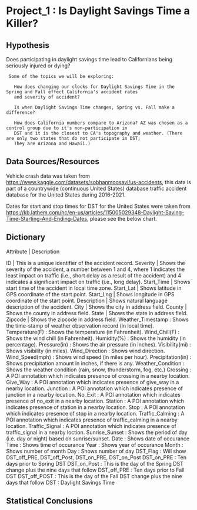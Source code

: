  # Project_1 : Is Daylight Savings Time a Killer?

## Hypothesis
   
   Does participating in daylight savings time lead to Californians being seriously injured or dying?
    
     Some of the topics we will be exploring:  
     
       How does changing our clocks for Daylight Savings Time in the Spring and Fall effect California's accident rates 
       and severity of accident? 
            
       Is when Daylight Savings Time changes, Spring vs. Fall make a difference? 
       
       How does California numbers compare to Arizona? AZ was chosen as a control group due to it's non-participation in
       DST and it is the closest to CA's topography and weather. (There are only two states that do not participate in DST;
       They are Arizona and Hawaii.)
       
## Data Sources/Resources       
   
   Vehicle crash data was taken from https://www.kaggle.com/datasets/sobhanmoosavi/us-accidents,
   this data is part of a countrywide (continuous United States) database traffic accident database 
   for the United States during 2016-2021. 
   
   Dates for start and stop times for DST for the United States were taken from https://kb.lathem.com/hc/en-us/articles/115005029348-Daylight-Saving-Time-Starting-And-Ending-Dates, please see the below chart.
   
   
 ## Dictionary
   
      
Attribute	| Description

ID | This is a unique identifier of the accident record.
Severity | Shows the severity of the accident, a number between 1 and 4, where 1 indicates the least impact on traffic (i.e., short delay as a result of the accident) and 4 indicates a significant impact on traffic (i.e., long delay).
Start_Time | Shows start time of the accident in local time zone.
Start_Lat | Shows latitude in GPS coordinate of the start point.
Start_Lng | Shows longitude in GPS coordinate of the start point.
Description | Shows natural language description of the accident.
City | Shows the city in address field.
County | Shows the county in address field.
State | Shows the state in address field.
Zipcode | Shows the zipcode in address field.
Weather_Timestamp : Shows the time-stamp of weather observation record (in local time).
Temperature(F) : Shows the temperature (in Fahrenheit).
Wind_Chill(F) : Shows the wind chill (in Fahrenheit).
Humidity(%) : Shows the humidity (in percentage).
Pressure(in) : Shows the air pressure (in inches).
Visibility(mi) : Shows visibility (in miles).
Wind_Direction : Shows wind direction.
Wind_Speed(mph) : Shows wind speed (in miles per hour).
Precipitation(in) : Shows precipitation amount in inches, if there is any.
Weather_Condition : Shows the weather condition (rain, snow, thunderstorm, fog, etc.)
Crossing : A POI annotation which indicates presence of crossing in a nearby location.
Give_Way : A POI annotation which indicates presence of give_way in a nearby location.
Junction : A POI annotation which indicates presence of junction in a nearby location.
No_Exit : A POI annotation which indicates presence of no_exit in a nearby location.
Station : A POI annotation which indicates presence of station in a nearby location.
Stop : A POI annotation which indicates presence of stop in a nearby location.
Traffic_Calming : A POI annotation which indicates presence of traffic_calming in a nearby location.
Traffic_Signal : A POI annotation which indicates presence of traffic_signal in a nearby loction.
Sunrise_Sunset : Shows the period of day (i.e. day or night) based on sunrise/sunset.
Date : Shows date of occurance
Time : Shows time of occurance
Year : Shows year of occurance
Month : Shows number of month 
Day : Shows number of day
DST_Flag : Will show DST_off_PRE, DST_off_Post, DST_on_PRE, DST_on_Post
DST_on_PRE : Ten days prior to Spring DST
DST_on_Post : This is the day of the Spring DST change plus the nine days that follow
DST_off_PRE : Ten days prior to Fall DST
DST_off_POST : This is the day of the Fall DST change plus the nine days that follow
DST : Daylight Savings Time



## Statistical Conclusions

